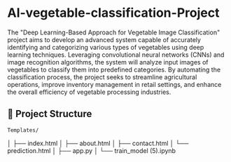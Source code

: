 # AI-vegetable-classification-Project
  The "Deep Learning-Based Approach for Vegetable Image Classification" project aims to develop an advanced system capable of accurately identifying and categorizing various types of vegetables using deep learning techniques. Leveraging convolutional neural networks (CNNs) and image recognition algorithms, the system will analyze input images of vegetables to classify them into predefined categories. By automating the classification process, the project seeks to streamline agricultural operations, improve inventory management in retail settings, and enhance the overall efficiency of vegetable processing industries.

  ## 📂 Project Structure
    Templates/
│ ├── index.html
│ ├── about.html
│ ├── contact.html
│ └── prediction.html
│
├── app.py
│
└── train_model (5).ipynb
